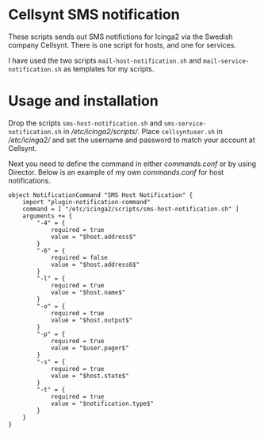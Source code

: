 # Cellsynt SMS notification
These scripts sends out SMS notifictions for Icinga2 via the Swedish company
Cellsynt. There is one script for hosts, and one for services.

I have used the two scripts `mail-host-notification.sh` and `mail-service-notification.sh`
as templates for my scripts.

# Usage and installation
Drop the scripts `sms-host-notification.sh` and `sms-service-notification.sh` in */etc/icinga2/scripts/*.
Place `cellsyntuser.sh` in */etc/icinga2/* and set the username and password to match your account at
Cellsynt.

Next you need to define the command in either *commands.conf* or by using Director. Below is an example of
my own *commands.conf* for host notifications.


```
object NotificationCommand "SMS Host Notification" {
    import "plugin-notification-command"
    command = [ "/etc/icinga2/scripts/sms-host-notification.sh" ]
    arguments += {
        "-4" = {
            required = true
            value = "$host.address$"
        }
        "-6" = {
            required = false
            value = "$host.address6$"
        }
        "-l" = {
            required = true
            value = "$host.name$"
        }
        "-o" = {
            required = true
            value = "$host.output$"
        }
        "-p" = {
            required = true
            value = "$user.pager$"
        }
        "-s" = {
            required = true
            value = "$host.state$"
        }
        "-t" = {
            required = true
            value = "$notification.type$"
        }
    }
}
```
